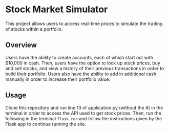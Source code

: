 # Stock Market Simulator

This project allows users to access real-time prices to simulate the trading of stocks within a portfolio.

## Overview

Users have the ability to create accounts, each of which start out with $10,000 in cash. Then, users have the option to look up stock prices, buy and sell stocks, and view a history of their previous transactions in order to build their portfolio. Users also have the ability to add in additional cash manually in order to increase their portfolio value.

## Usage

Clone this repository and run line 13 of application.py (without the #) in the terminal in order to access the API used to get stock prices. Then, run the following in the terminal
```flask run```
and follow the instructions given by the Flask app to continue running the site.

